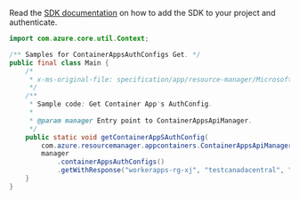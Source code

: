 Read the [SDK documentation](https://github.com/Azure/azure-sdk-for-java/blob/azure-resourcemanager-appcontainers_1.0.0-beta.1/sdk/appcontainers/azure-resourcemanager-appcontainers/README.md) on how to add the SDK to your project and authenticate.

```java
import com.azure.core.util.Context;

/** Samples for ContainerAppsAuthConfigs Get. */
public final class Main {
    /*
     * x-ms-original-file: specification/app/resource-manager/Microsoft.App/preview/2022-01-01-preview/examples/AuthConfigs_Get.json
     */
    /**
     * Sample code: Get Container App's AuthConfig.
     *
     * @param manager Entry point to ContainerAppsApiManager.
     */
    public static void getContainerAppSAuthConfig(
        com.azure.resourcemanager.appcontainers.ContainerAppsApiManager manager) {
        manager
            .containerAppsAuthConfigs()
            .getWithResponse("workerapps-rg-xj", "testcanadacentral", "current", Context.NONE);
    }
}
```
